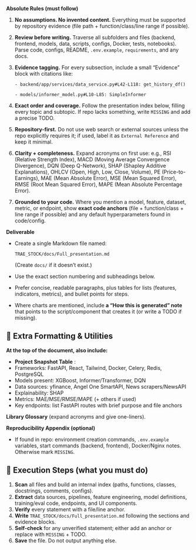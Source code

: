 **Absolute Rules (must follow)**

1. **No assumptions. No invented content.** Everything must be supported by repository evidence (file path + function/class/line range if possible).
2. **Review before writing.** Traverse all subfolders and files (backend, frontend, models, data, scripts, configs, Docker, tests, notebooks). Parse code, configs, README, `.env.example`, `requirements`, and any docs.
3. **Evidence tagging.** For every subsection, include a small “Evidence” block with citations like:

   `- backend/app/services/data_service.py#L42-L118: get_history_df()`

   `- models/informer_model.py#L10-L85: SimpleInformer`
4. **Exact order and coverage.** Follow the presentation index below, filling every topic and subtopic. If repo lacks something, write `MISSING` and add a precise TODO.
5. **Repository-first.** Do not use web search or external sources unless the repo explicitly requires it; if used, label it as `External Reference` and keep it minimal.
6. **Clarity + completeness.** Expand acronyms on first use: e.g., RSI (Relative Strength Index), MACD (Moving Average Convergence Divergence), DQN (Deep Q-Network), SHAP (Shapley Additive Explanations), OHLCV (Open, High, Low, Close, Volume), PE (Price-to-Earnings), MAE (Mean Absolute Error), MSE (Mean Squared Error), RMSE (Root Mean Squared Error), MAPE (Mean Absolute Percentage Error).
7. **Grounded to your code.** Where you mention a model, feature, dataset, metric, or endpoint, show **exact code anchors** (file + function/class + line range if possible) and any default hyperparameters found in code/config.

**Deliverable**

* Create a single Markdown file named:

  `TRAE_STOCK/docs/Full_presentation.md`

  (Create `docs/` if it doesn’t exist.)
* Use the exact section numbering and subheadings below.
* Prefer concise, readable paragraphs, plus tables for lists (features, indicators, metrics), and bullet points for steps.
* Where charts are mentioned, include **a “How this is generated” note** that points to the script/component that creates it (or write a TODO if missing).

## 📌 Extra Formatting & Utilities

**At the top of the document, also include:**

* **Project Snapshot Table** :
* Frameworks: FastAPI, React, Tailwind, Docker, Celery, Redis, PostgreSQL
* Models present: XGBoost, Informer/Transformer, DQN
* Data sources: yfinance, Angel One SmartAPI, News scrapers/NewsAPI
* Explainability: SHAP
* Metrics: MAE/MSE/RMSE/MAPE (+ others if used)
* Key endpoints: list FastAPI routes with brief purpose and file anchors

**Library Glossary** (expand acronyms and give one-liners).

**Reproducibility Appendix (optional)**

* If found in repo: environment creation commands, `.env.example` variables, start commands (backend, frontend), Docker/Nginx notes. Otherwise mark `MISSING`.

## 📝 Execution Steps (what you must do)

1. **Scan** all files and build an internal index (paths, functions, classes, docstrings, comments, configs).
2. **Extract** data sources, pipelines, feature engineering, model definitions, training/eval code, endpoints, and UI components.
3. **Verify** every statement with a file/line anchor.
4. **Write** `TRAE_STOCK/docs/Full_presentation.md` following the sections and evidence blocks.
5. **Self-check** for any unverified statement; either add an anchor or replace with `MISSING` + TODO.
6. **Save** the file. Do not output anything else.
